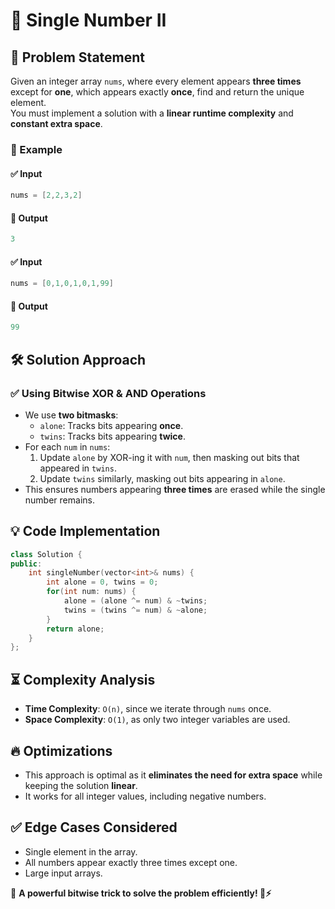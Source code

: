 # 🎯 Single Number II

## 🚀 Problem Statement  
Given an integer array `nums`, where every element appears **three times** except for **one**, which appears exactly **once**, find and return the unique element.  
You must implement a solution with a **linear runtime complexity** and **constant extra space**.  

### 🔹 Example  
#### ✅ Input  
```cpp
nums = [2,2,3,2]
```
#### 🎯 Output  
```cpp
3
```

#### ✅ Input  
```cpp
nums = [0,1,0,1,0,1,99]
```
#### 🎯 Output  
```cpp
99
```

## 🛠️ Solution Approach  
### ✅ Using Bitwise XOR & AND Operations  
- We use **two bitmasks**:
  - `alone`: Tracks bits appearing **once**.
  - `twins`: Tracks bits appearing **twice**.
- For each `num` in `nums`:
  1. Update `alone` by XOR-ing it with `num`, then masking out bits that appeared in `twins`.
  2. Update `twins` similarly, masking out bits appearing in `alone`.
- This ensures numbers appearing **three times** are erased while the single number remains.  

## 💡 Code Implementation  
```cpp
class Solution {
public:
    int singleNumber(vector<int>& nums) {
        int alone = 0, twins = 0;
        for(int num: nums) {
            alone = (alone ^= num) & ~twins;
            twins = (twins ^= num) & ~alone;
        }
        return alone;
    }
};
```

## ⏳ Complexity Analysis  
- **Time Complexity**: `O(n)`, since we iterate through `nums` once.  
- **Space Complexity**: `O(1)`, as only two integer variables are used.  

## 🔥 Optimizations  
- This approach is optimal as it **eliminates the need for extra space** while keeping the solution **linear**.  
- It works for all integer values, including negative numbers.  

## ✅ Edge Cases Considered  
- Single element in the array.  
- All numbers appear exactly three times except one.  
- Large input arrays.  

📌 **A powerful bitwise trick to solve the problem efficiently! 🧠⚡**

